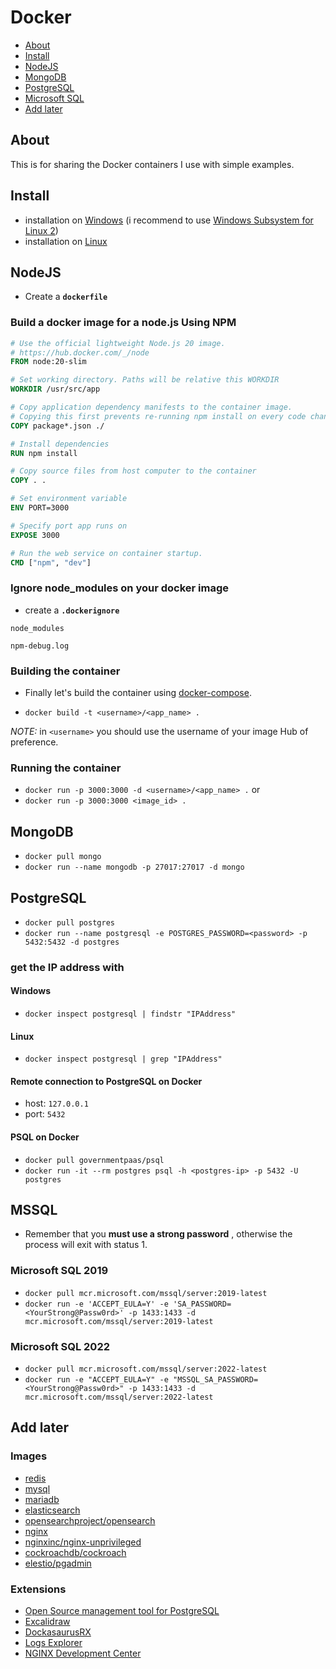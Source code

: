 # Docker

- [About](#about)
- [Install](#install)
- [NodeJS](#nodejs)
- [MongoDB](#mongodb)
- [PostgreSQL](#postgresql)
- [Microsoft SQL](#mssql)
- [Add later](#add-later)

## About

This is for sharing the Docker containers I use with simple examples.

## Install

- installation on [Windows](https://docs.docker.com/docker-for-windows/install/) (i recommend to use [Windows Subsystem for Linux 2](https://docs.microsoft.com/en-us/windows/wsl/wsl2-kernel))
- installation on [Linux](https://docs.docker.com/engine/install/ubuntu/)

## NodeJS

- Create a **`dockerfile`**

### Build a docker image for a node.js Using NPM

```dockerfile
# Use the official lightweight Node.js 20 image.
# https://hub.docker.com/_/node
FROM node:20-slim

# Set working directory. Paths will be relative this WORKDIR
WORKDIR /usr/src/app

# Copy application dependency manifests to the container image.
# Copying this first prevents re-running npm install on every code change.
COPY package*.json ./

# Install dependencies
RUN npm install

# Copy source files from host computer to the container
COPY . .

# Set environment variable
ENV PORT=3000

# Specify port app runs on
EXPOSE 3000

# Run the web service on container startup.
CMD ["npm", "dev"]
```

### Ignore node_modules on your docker image

- create a **`.dockerignore`**

```dockerignore
node_modules

npm-debug.log
```

### Building the container

- Finally let's build the container using [docker-compose](https://docs.docker.com/compose/).

- `docker build -t <username>/<app_name> .`

*NOTE:* in `<username>` you should use the username of your image Hub of preference.

### Running the container

- `docker run -p 3000:3000 -d <username>/<app_name> .`
or
- `docker run -p 3000:3000 <image_id> .`

## MongoDB

- `docker pull mongo`
- `docker run --name mongodb -p 27017:27017 -d mongo`

## PostgreSQL

- `docker pull postgres`
- `docker run --name postgresql -e POSTGRES_PASSWORD=<password> -p 5432:5432 -d postgres`

### get the IP address with

#### Windows

- `docker inspect postgresql | findstr "IPAddress"`

#### Linux

- `docker inspect postgresql | grep "IPAddress"`

#### Remote connection to PostgreSQL on Docker

- host: `127.0.0.1`
- port: `5432`

#### PSQL on Docker

- `docker pull governmentpaas/psql`
- `docker run -it --rm postgres psql -h <postgres-ip> -p 5432 -U postgres`

## MSSQL

- Remember that you **must use a strong password** , otherwise the process will exit with status 1.

### Microsoft SQL 2019

- `docker pull mcr.microsoft.com/mssql/server:2019-latest`
- `docker run -e 'ACCEPT_EULA=Y' -e 'SA_PASSWORD=<YourStrong@Passw0rd>' -p 1433:1433 -d mcr.microsoft.com/mssql/server:2019-latest`

### Microsoft SQL 2022

- `docker pull mcr.microsoft.com/mssql/server:2022-latest`
- `docker run -e "ACCEPT_EULA=Y" -e "MSSQL_SA_PASSWORD=<YourStrong@Passw0rd>" -p 1433:1433 -d mcr.microsoft.com/mssql/server:2022-latest`

## Add later

### Images

- [redis](https://hub.docker.com/_/redis)
- [mysql](https://hub.docker.com/_/mysql)
- [mariadb](https://hub.docker.com/_/mariadb)
- [elasticsearch](https://hub.docker.com/_/elasticsearch)
- [opensearchproject/opensearch](https://hub.docker.com/r/opensearchproject/opensearch)
- [nginx](https://hub.docker.com/_/nginx)
- [nginxinc/nginx-unprivileged](https://hub.docker.com/r/nginxinc/nginx-unprivileged)
- [cockroachdb/cockroach](https://hub.docker.com/r/cockroachdb/cockroach)
- [elestio/pgadmin](https://hub.docker.com/r/elestio/pgadmin)

### Extensions

- [Open Source management tool for PostgreSQL](https://hub.docker.com/extensions/mochoa/pgadmin4-docker-extension)
- [Excalidraw](https://hub.docker.com/extensions/ivancurkovic046/excalidraw-docker-extension)
- [DockasaurusRX](https://hub.docker.com/extensions/dockasaurusrx/dockasaurusrx)
- [Logs Explorer](https://hub.docker.com/extensions/docker/logs-explorer-extension)
- [NGINX Development Center](https://hub.docker.com/extensions/nginx/docker-extension)
